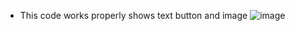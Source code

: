 - This code works properly shows text button and image
![image](https://github.com/shahbazalamjobs/The-complete-web-development-bootcamp--by-Angela-Yu-2023/assets/125631878/a0a0521b-3a8e-42e7-bae1-0189f3b5054b)

